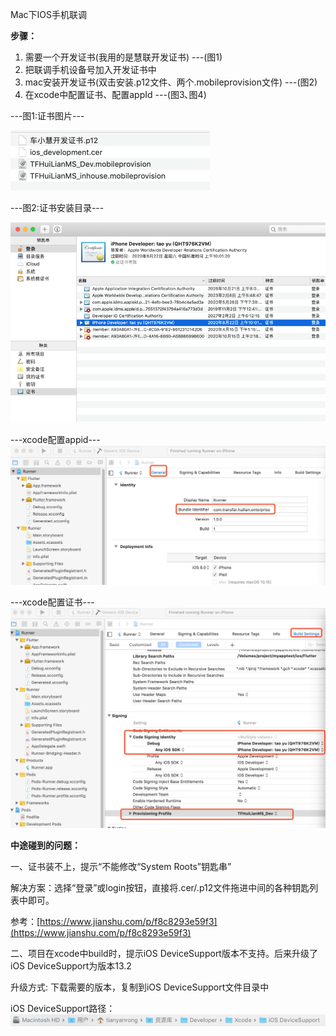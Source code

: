 Mac下IOS手机联调

**步骤：**

1. 需要一个开发证书\(我用的是慧联开发证书\) ---\(图1\)
2. 把联调手机设备号加入开发证书中
3. mac安装开发证书\(双击安装.p12文件、两个.mobileprovision文件\) ---\(图2\)
4. 在xcode中配置证书、配置appId ---\(图3､图4\)

---图1:证书图片---

![](/assets/dsfdsfg.png)

---图2:证书安装目录---

![](/assets/dsfdsggdh.png)

---xcode配置appid---![](/assets/dsdfsgg.png)

---xcode配置证书---![](/assets/dsgg.png)

**中途碰到的问题：**

一、证书装不上，提示“不能修改“System Roots”钥匙串”

解决方案：选择“登录”或login按钮，直接将.cer/.p12文件拖进中间的各种钥匙列表中即可。

参考：[https://www.jianshu.com/p/f8c8293e59f3](https://www.jianshu.com/p/f8c8293e59f3)

二、项目在xcode中build时，提示iOS DeviceSupport版本不支持。后来升级了iOS DeviceSupport为版本13.2

升级方式: 下载需要的版本，复制到iOS DeviceSupport文件目录中

iOS DeviceSupport路径：![](/assets/dsfdsdfsf.png)

